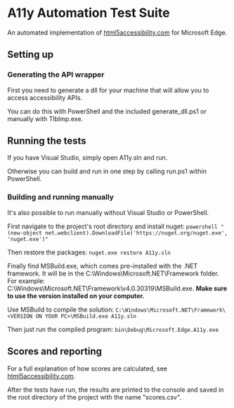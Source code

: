 # A11y Automation Test Suite
An automated implementation of [html5accessibility.com](http://html5accessibility.com/)
for Microsoft Edge.

## Setting up
### Generating the API wrapper
First you need to generate a dll for your machine that will allow you to access
accessibility APIs.

You can do this with PowerShell and the included generate_dll.ps1 or manually with
TlbImp.exe.

## Running the tests
If you have Visual Studio, simply open A11y.sln and run.

Otherwise you can build and run in one step by calling run.ps1 within PowerShell.

### Building and running manually
It's also possible to run manually without Visual Studio or PowerShell.

First navigate to the project's root directory and install nuget:
``` powershell "(new-object net.webclient).DownloadFile('https://nuget.org/nuget.exe', 'nuget.exe')" ```

Then restore the packages:
``` nuget.exe restore A11y.sln ```

Finally find MSBuild.exe, which comes pre-installed with the .NET framework. It will be
in the C:\Windows\Microsoft.NET\Framework folder.
For example: C:\Windows\Microsoft.NET\Framework\v4.0.30319\MSBuild.exe.
**Make sure to use the version installed on your computer.**

Use MSBuild to compile the solution: ```
C:\Windows\Microsoft.NET\Framework\<VERSION ON YOUR PC>\MSBuild.exe A11y.sln ```

Then just run the compiled program: ``` bin\Debug\Microsoft.Edge.A11y.exe ```

## Scores and reporting
For a full explanation of how scores are calculated, see
[html5accessibility.com](http://html5accessibility.com/).

After the tests have run, the results are printed to the console and saved in the root
directory of the project with the name "scores.csv".
